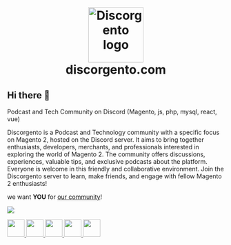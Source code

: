 <h1 align="center">
    <img src="https://discorgento.com/imgs/logo-discorgento.svg" alt="Discorgento logo" width="128" height="128" title="Discorgento"/> 
  <br>
  discorgento.com
  <br>
</h1>

## Hi there 👋

Podcast and Tech Community on Discord (Magento, js, php, mysql, react, vue)

Discorgento is a Podcast and Technology community with a specific focus on Magento 2, hosted on the Discord server. It aims to bring together enthusiasts, developers, merchants, and professionals interested in exploring the world of Magento 2. The community offers discussions, experiences, valuable tips, and exclusive podcasts about the platform. Everyone is welcome in this friendly and collaborative environment. Join the Discorgento server to learn, make friends, and engage with fellow Magento 2 enthusiasts!


we want **YOU** for [our community](https://discord.io/Discorgento)!


[<img src="https://github-production-user-asset-6210df.s3.amazonaws.com/2486808/269281481-99db2b1f-1884-4f44-8232-c251bd354427.png">](https://discord.gg/amfwybm3yj)
<div class="bottom-bar">
    <a href="https://github.com/discorgento" target="_blank" title="Github">
        <img
            src="https://discorgento.com/imgs/social/github-logo.png" width="40" height="40"/>
    </a>
    <a href="https://www.instagram.com/discorgento/" target="_blank" title="Instagram">
        <img
            src="https://github.com/discorgento/.github/assets/2486808/85f433ad-637e-4f4a-8495-a257f46fcb5b" width="40" height="40"/>
    </a>
    <a href="https://open.spotify.com/show/5h3gKepBezY4Iz5LM79nUn" target="_blank" title="Spotify">
        <img
            src="https://discorgento.com/imgs/social/spotify-icon.png" width="40" height="40"/>
    </a>
    <a href="https://www.youtube.com/@discorgento" target="_blank" title="Youtube">
        <img
            src="https://discorgento.com/imgs/social/youtube-icon.png" width="40" height="40"/>
    </a>
    <a href="https://twitter.com/discorgento" target="_blank" title="Twitter">
        <img
            src="https://discorgento.com/imgs/social/twitter-logo.png" width="40" height="40"/>
    </a>
</div>
